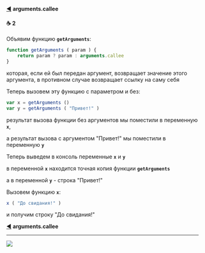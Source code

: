 [footer]: https://github.com/garevna/js-course/raw/master/images/a-level-ico.png?raw=true
[ico20]: https://raw.githubusercontent.com/garevna/a-level-js-lessons/master/ico/a-level-20.png
[ico25]: https://raw.githubusercontent.com/garevna/a-level-js-lessons/master/ico/a-level-25.png
[hw-30]: https://raw.githubusercontent.com/garevna/a-level-js-lessons/master/ico/briefcase-30.png
[cap-30]: https://raw.githubusercontent.com/garevna/a-level-js-lessons/master/ico/coffee-30.png
[warn-25]: https://raw.githubusercontent.com/garevna/a-level-js-lessons/master/ico/warning-25.png
[link-25]: https://raw.githubusercontent.com/garevna/a-level-js-lessons/master/ico/link-25.png
[err-20]: https://raw.githubusercontent.com/garevna/a-level-js-lessons/master/ico/no_entry-20.png
[err-25]: https://raw.githubusercontent.com/garevna/a-level-js-lessons/master/ico/no_entry-25.png
[err-30]: https://raw.githubusercontent.com/garevna/a-level-js-lessons/master/ico/no_entry-30.png

[:arrow_backward:](function-object#callee) **arguments.callee**

#### :coffee: 2

Объявим функцию  **`getArguments`**:
```javascript
function getArguments ( param ) {
    return param ? param : arguments.callee
}
```
которая, если ей был передан аргумент, возвращает значение этого аргумента, в противном случае возвращает ссылку на саму себя

Теперь вызовем эту функцию с параметром и без:

```javascript
var x = getArguments ()
var y = getArguments ( "Привет!" )
```
результат вызова функции без аргументов мы поместили в переменную  **`x`**,

а результат вызова с аргументом "Привет!" мы поместили в переменную  **`y`**

Теперь выведем в консоль переменные **`x`** и **`y`**

в переменной **`x`** находится точная копия функции **`getArguments`**

а в переменной **`y`** - строка "Привет!"

Вызовем функцию **`x`**:
```javascript
x ( "До свидания!" )
```
и получим строку "До свидания!"

[:arrow_backward:](function-object#callee) **arguments.callee**

_________________________________________________________________________

![](https://github.com/garevna/js-course/raw/master/images/a-level-ico.png?raw=true)

